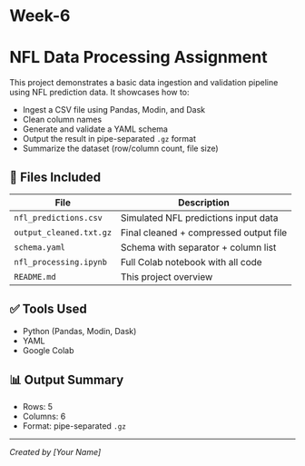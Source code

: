 # Week-6


# NFL Data Processing Assignment

This project demonstrates a basic data ingestion and validation pipeline using NFL prediction data. It showcases how to:
- Ingest a CSV file using Pandas, Modin, and Dask
- Clean column names
- Generate and validate a YAML schema
- Output the result in pipe-separated `.gz` format
- Summarize the dataset (row/column count, file size)

## 📂 Files Included
| File                        | Description                                |
|-----------------------------|--------------------------------------------|
| `nfl_predictions.csv`       | Simulated NFL predictions input data       |
| `output_cleaned.txt.gz`     | Final cleaned + compressed output file     |
| `schema.yaml`               | Schema with separator + column list        |
| `nfl_processing.ipynb`      | Full Colab notebook with all code          |
| `README.md`                 | This project overview                      |

## ✅ Tools Used
- Python (Pandas, Modin, Dask)
- YAML
- Google Colab

## 📊 Output Summary
- Rows: 5  
- Columns: 6  
- Format: pipe-separated `.gz`

---

*Created by [Your Name]*
